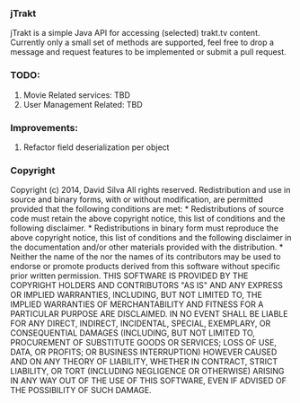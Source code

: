 <h3>jTrakt</h3>

jTrakt is a simple Java API for accessing (selected) trakt.tv content.<br/>
Currently only a small set of methods are supported, feel free to drop a message
and request features to be implemented or submit a pull request.

<h3>TODO:</h3>
<ol>
<li>Movie Related services: TBD</li>
<li>User Management Related: TBD</li>
</ol>

<h3>Improvements:</h3>
<ol>
<li>Refactor field deserialization per object</li>
</ol>

<h3>Copyright</h3>
Copyright (c) 2014, David Silva
All rights reserved.
Redistribution and use in source and binary forms, with or without modification,
are permitted provided that the following conditions are met:
  * Redistributions of source code must retain the above copyright
      notice, this list of conditions and the following disclaimer.
  * Redistributions in binary form must reproduce the above copyright
      notice, this list of conditions and the following disclaimer in the
      documentation and/or other materials provided with the distribution.
  * Neither the name of the <organization> nor the
      names of its contributors may be used to endorse or promote products
      derived from this software without specific prior written permission.
THIS SOFTWARE IS PROVIDED BY THE COPYRIGHT HOLDERS AND CONTRIBUTORS "AS IS" AND
ANY EXPRESS OR IMPLIED WARRANTIES, INCLUDING, BUT NOT LIMITED TO, THE IMPLIED
WARRANTIES OF MERCHANTABILITY AND FITNESS FOR A PARTICULAR PURPOSE ARE
DISCLAIMED. IN NO EVENT SHALL <COPYRIGHT HOLDER> BE LIABLE FOR ANY
DIRECT, INDIRECT, INCIDENTAL, SPECIAL, EXEMPLARY, OR CONSEQUENTIAL DAMAGES
(INCLUDING, BUT NOT LIMITED TO, PROCUREMENT OF SUBSTITUTE GOODS OR SERVICES;
LOSS OF USE, DATA, OR PROFITS; OR BUSINESS INTERRUPTION) HOWEVER CAUSED AND
ON ANY THEORY OF LIABILITY, WHETHER IN CONTRACT, STRICT LIABILITY, OR TORT
(INCLUDING NEGLIGENCE OR OTHERWISE) ARISING IN ANY WAY OUT OF THE USE OF THIS
SOFTWARE, EVEN IF ADVISED OF THE POSSIBILITY OF SUCH DAMAGE.

